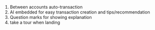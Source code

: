 1. Between accounts auto-transaction
2. AI embedded for easy transaction creation and tips/recommendation
3. Question marks for showing explanation 
4. take a tour when landing

